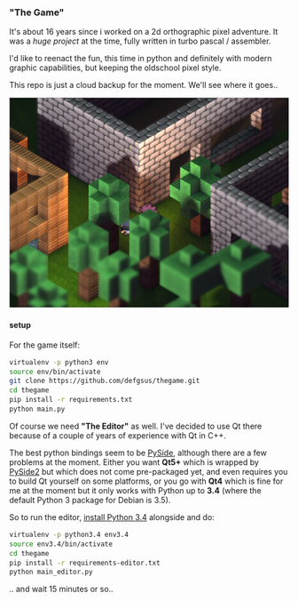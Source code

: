 ### "The Game"

It's about 16 years since i worked on a 2d orthographic pixel adventure.
It was a *huge project* at the time, fully written in turbo pascal / assembler.

I'd like to reenact the fun, this time in python and 
definitely with modern graphic capabilities, but keeping the
oldschool pixel style.

This repo is just a cloud backup for the moment. We'll see
where it goes..

![screenshot](./screenshot.png)

#### setup

For the game itself:

```bash
virtualenv -p python3 env
source env/bin/activate
git clone https://github.com/defgsus/thegame.git
cd thegame
pip install -r requirements.txt
python main.py
```

Of course we need **"The Editor"** as well. 
I've decided to use Qt there because of a couple of years 
of experience with Qt in C++. 

The best python bindings seem to be [PySide](https://wiki.qt.io/PySide), 
although there are a few problems at the moment. 
Either you want **Qt5+** which is wrapped by [PySide2](https://wiki.qt.io/Qt_for_Python)
but which does not come pre-packaged yet, and even requires you
to build Qt yourself on some platforms, or you go with **Qt4** which
is fine for me at the moment but it only works with Python up to **3.4**
(where the default Python 3 package for Debian is 3.5).

So to run the editor, [install Python 3.4](https://askubuntu.com/questions/849190/python-3-4-on-ubuntu-16-04) alongside and do:

```bash
virtualenv -p python3.4 env3.4
source env3.4/bin/activate
cd thegame
pip install -r requirements-editor.txt
python main_editor.py
```

.. and wait 15 minutes or so..
